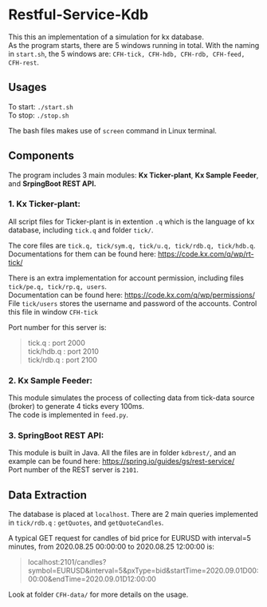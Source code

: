 # Restful-Service-Kdb
 
This this an implementation of a simulation for kx database. <br />
As the program starts, there are 5 windows running in total. With the naming in `start.sh`, the 5 windows are: `CFH-tick, CFH-hdb, CFH-rdb, CFH-feed, CFH-rest`.

## Usages
To start: `./start.sh` <br />
To stop: `./stop.sh` <br />

The bash files makes use of `screen` command in Linux terminal.
## Components
The program includes 3 main modules: **Kx Ticker-plant**, **Kx Sample Feeder**, and **SrpingBoot REST API.**
### 1. Kx Ticker-plant:
All script files for Ticker-plant is in extention `.q` which is the language of kx database, including `tick.q` and folder `tick/`.

The core files are `tick.q, tick/sym.q, tick/u.q, tick/rdb.q, tick/hdb.q`.  <br />
Documentations for them can be found here: https://code.kx.com/q/wp/rt-tick/

There is an extra implementation for account permission, including files `tick/pe.q, tick/rp.q, users`. <br />
Documentation can be found here: https://code.kx.com/q/wp/permissions/ <br />
File `tick/users` stores the username and password of the accounts. Control this file in window `CFH-tick`

Port number for this server is:
> tick.q : port 2000 <br />
> tick/hdb.q : port 2010 <br />
> tick/rdb.q : port 2100 <br />
### 2. Kx Sample Feeder:
This module simulates the process of collecting data from tick-data source (broker) to generate 4 ticks every 100ms. <br />
The code is implemented in `feed.py`. 
### 3. SpringBoot REST API:
This module is built in Java. All the files are in folder `kdbrest/`, and an example can be found here: https://spring.io/guides/gs/rest-service/  <br />
Port number of the REST server is `2101`.
## Data Extraction
The database is placed at `localhost`.
There are 2 main queries implemented in `tick/rdb.q` : `getQuotes`, and `getQuoteCandles`. <br />

A typical GET request for candles of bid price for EURUSD with interval=5 minutes, from 2020.08.25 00:00:00 to 2020.08.25 12:00:00 is: 
> localhost:2101/candles?symbol=EURUSD&interval=5&pxType=bid&startTime=2020.09.01D00:00:00&endTime=2020.09.01D12:00:00

Look at folder `CFH-data/` for more details on the usage.
